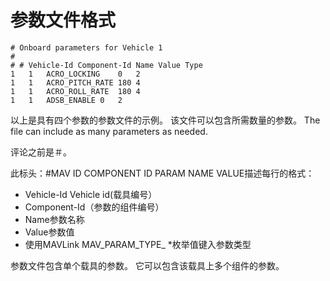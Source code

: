 # 参数文件格式

```
# Onboard parameters for Vehicle 1
#
# # Vehicle-Id Component-Id Name Value Type
1   1   ACRO_LOCKING    0   2
1   1   ACRO_PITCH_RATE 180 4
1   1   ACRO_ROLL_RATE  180 4
1   1   ADSB_ENABLE 0   2
```

以上是具有四个参数的参数文件的示例。 该文件可以包含所需数量的参数。 The file can include as many parameters as needed.

评论之前是＃。

此标头：#MAV ID COMPONENT ID PARAM NAME VALUE描述每行的格式：

- Vehicle-Id Vehicle id(载具编号）
- Component-Id（参数的组件编号）
- Name参数名称
- Value参数值
- 使用MAVLink MAV_PARAM_TYPE_ \*枚举值键入参数类型

参数文件包含单个载具的参数。 它可以包含该载具上多个组件的参数。
